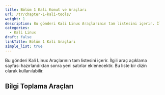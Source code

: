 ```yaml
---
title: Bölüm 1 Kali Komut ve Araçları
url: /tr/chapter-1-kali-tools/
weight: 1
description: Bu gönderi Kali Linux Araçlarının tam listesini içerir. İlgili araç açıklama sayfası hazırlandıktan sonra yeni satırlar eklenecektir.
categories:
  - Kali Linux
draft: false
linkTitle: Bölüm 1 Kali Araçları
simple_list: true
---
```


Bu gönderi Kali Linux Araçlarının tam listesini içerir. İlgili araç açıklama sayfası hazırlandıktan sonra yeni satırlar eklenecektir. Bu liste bir dizin olarak kullanılabilir.

## Bilgi Toplama Araçları


